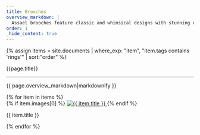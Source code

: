 ```yaml
---
title: Brooches
overview_markdown: |
  Assael brooches feature classic and whimsical designs with stunning rare pearls as the centerpiece. Truly elegant and timeless, the perfect brooch makes a unique style statement.
order: 1
_hide_content: true
---
```

{% assign items = site.documents | where_exp: "item", "item.tags contains 'rings'" | sort:"order" %}

<main>

<section class="headline">
  <div class="inner center intro">
    <p class="title">{{page.title}}</p>
    <hr>
    <p>{{ page.overview_markdown|markdownify }}</p>
  </div>
</section>

<section class="collection">
    <div class="inner">
      {% for item in items %}
        <div class="product">
          {% if item.images[0] %}
            <a href="{{ item.url }}">
              <img src="/assets/img/trans.gif" data-src="{{ item.images[0] }}" alt="{{ item.title }}" class="lazyload">
            </a>
          {% endif %}
          <div class="title-wrapper">
            <p class="title">{{ item.title }}</p>
          </div>
        </div>
      {% endfor %}
    </div>

</section>

</main>